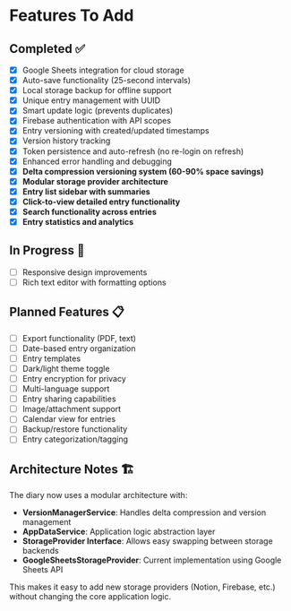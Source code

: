 # Features To Add

## Completed ✅
- [x] Google Sheets integration for cloud storage
- [x] Auto-save functionality (25-second intervals)
- [x] Local storage backup for offline support
- [x] Unique entry management with UUID
- [x] Smart update logic (prevents duplicates)
- [x] Firebase authentication with API scopes
- [x] Entry versioning with created/updated timestamps
- [x] Version history tracking
- [x] Token persistence and auto-refresh (no re-login on refresh)
- [x] Enhanced error handling and debugging
- [x] **Delta compression versioning system (60-90% space savings)**
- [x] **Modular storage provider architecture**
- [x] **Entry list sidebar with summaries**
- [x] **Click-to-view detailed entry functionality**
- [x] **Search functionality across entries**
- [x] **Entry statistics and analytics**

## In Progress 🚧
- [ ] Responsive design improvements
- [ ] Rich text editor with formatting options

## Planned Features 📋
- [ ] Export functionality (PDF, text)
- [ ] Date-based entry organization
- [ ] Entry templates
- [ ] Dark/light theme toggle
- [ ] Entry encryption for privacy
- [ ] Multi-language support
- [ ] Entry sharing capabilities
- [ ] Image/attachment support
- [ ] Calendar view for entries
- [ ] Backup/restore functionality
- [ ] Entry categorization/tagging

## Architecture Notes 🏗️
The diary now uses a modular architecture with:
- **VersionManagerService**: Handles delta compression and version management
- **AppDataService**: Application logic abstraction layer
- **StorageProvider Interface**: Allows easy swapping between storage backends
- **GoogleSheetsStorageProvider**: Current implementation using Google Sheets API

This makes it easy to add new storage providers (Notion, Firebase, etc.) without changing the core application logic.
